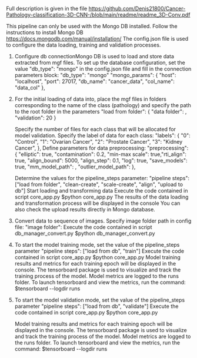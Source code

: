 
Full description is given in the file https://github.com/Denis21800/Cancer-Pathology-classification-3D-CNN-/blob/main/readme/readme_3D-Conv.pdf

This pipeline can only be used with the Mongo DB installed. Follow the instructions to install Mongo DB https://docs.mongodb.com/manual/installation/
The config.json file is used to configure the data loading, training and validation processes.
1. Configure db connectionMongo DB is used to load and store data extracted from mgf files. 
    To set up the database configuration, set the value "db_type": "mongo" in the config.json file and fill in the connection parameters block:
      "db_type": "mongo"
      "mongo_params": {
      "host": "localhost",
      "port": 27017,
      "db_name": "cancer_data",
      "col_name": "data_col"
      },
2.
    For the initial loading of data into, place the mgf files in folders corresponding to the name of the class
    (pathology) and specify the path to the root folder in the parameters
      "load from folder": {
      "data folder": <Path to data>,
      "validation": 20
      }

    Specify the number of files for each class that will be allocated for model validation.
    Specify the label of data for each class:
      "labels": {
      "0": "Control",
      "1": "Ovarian Cancer",
      "2": "Prostate Cancer",
      "3": "Kidney Cancer",
      },
    Define parameters for data preprocessing:
    "preprocessing": {
    "elliptic": true,
    "contamination": 0.2,
    "min-max scale": true,"rti_align": true,
    "align_bound": 5000,
    "align_step": 0.1,
    "log": true,
    "save_models": true,
    "mm_model_path": <path to save minmax scaler model>,
    "outlier_model_path": <path to save outlier model>
    },

    Determine the values for the pipeline_steps parameter:
    "pipeline steps": ["load from folder", "clean-create", "scale-create", "align", "upload to db"]
    Start loading and transforming data
    Execute the code contained in script core_app.py
        $python core_app.py
    The results of the data loading and transformation process will be displayed in the console
    You can also check the upload results directly in Mongo database.
3.
    Convert data to sequence of images. Specify image folder path in config file: "image folder": <path for data extraction> Execute the code contained in script     db_manager_convert.py $python db_manager_convert.py
4.
    To start the model training mode, set the value of the pipeline_steps parameter
      "pipeline steps": ["load from db", "train"]
    Execute the code contained in script core_app.py
      $python core_app.py
    Model training results and metrics for each training epoch will be displayed in the console.
    The tensorboard package is used to visualize and track the training process of the model.
    Model metrics are logged to the runs folder.
    To launch tensorboard and view the metrics, run the command:
      $tensorboard --logdir runs
  
5. 
    To start the model validation mode, set the value of the pipeline_steps parameter
    "pipeline steps": ["load from db", "validate"]
    Execute the code contained in script core_app.py
      $python core_app.py
    
    Model training results and metrics for each training epoch will be displayed in the console.
    The tensorboard package is used to visualize and track the training process of the model.
    Model metrics are logged to the runs folder.
    To launch tensorboard and view the metrics, run the command:
        $tensorboard --logdir runs

